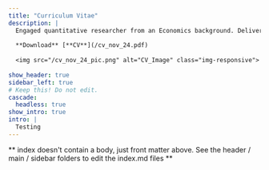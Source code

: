 ```yaml
---
title: "Curriculum Vitae"
description: |
  Engaged quantitative researcher from an Economics background. Delivering efficient Python-based analytics and data solutions within a systematic equity trading pod.
  
  **Download** [**CV**](/cv_nov_24.pdf)
  
  <img src="/cv_nov_24_pic.png" alt="CV_Image" class="img-responsive">
  
show_header: true
sidebar_left: true
# Keep this! Do not edit.
cascade:
  headless: true
show_intro: true
intro: |
  Testing
---
```


** index doesn't contain a body, just front matter above.
See the header / main / sidebar folders to edit the index.md files **
